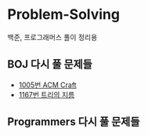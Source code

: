 # Problem-Solving
백준, 프로그래머스 풀이 정리용

## BOJ 다시 풀 문제들

- [1005번 ACM Craft](https://www.acmicpc.net/problem/1005)
- [1167번 트리의 지름](https://www.acmicpc.net/problem/1167)

## Programmers 다시 풀 문제들